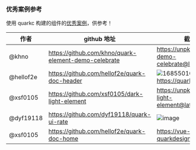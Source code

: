 ### 优秀案例参考

使用 quarkc 构建的组件的[优秀案例](https://github.com/hellof2e/quark#%E4%BC%98%E7%A7%80%E6%A1%88%E4%BE%8B)，供参考！

|  作者   | github 地址  | 截图 / 链接
|  ----  | ----  | ----- |
| @khno  | https://github.com/khno/quark-element-demo-celebrate |  https://unpkg.com/quarkc-demo-celebrate@latest/demo.html |
| @hellof2e  | https://github.com/hellof2e/quark-doc-header | ![1685501041275](https://github.com/hellof2e/quark/assets/14307551/24dd5626-e6a9-452c-9c95-c2cdb8891573) https://quark.hellobike.com/#/ |
| @xsf0105  | https://github.com/xsf0105/dark-light-element |  https://unpkg.com/dark-light-element@latest/demo.html |
| @dyf19118  | https://github.com/dyf19118/quark-ui-rate |  ![image](https://github.com/hellof2e/quark-cli/assets/14307551/e11e6c49-4c18-4bca-adc3-01a7198ab2e2) |
| @xsf0105  | https://github.com/hellof2e/quark-doc-home |  https://vue-quarkdesign.hellobike.com  |
